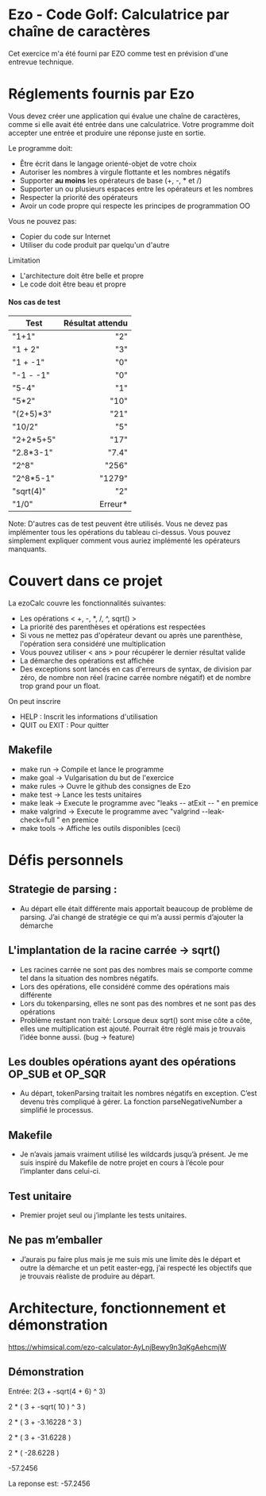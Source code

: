 # Ezo - Code Golf: Calculatrice par chaîne de caractères

Cet exercice m'a été fourni par EZO comme test en prévision d'une entrevue technique.

# Réglements fournis par Ezo

Vous devez créer une application qui évalue une chaîne de caractères, comme si elle avait été entrée dans une calculatrice. Votre programme doit accepter une entrée et produire une réponse juste en sortie.

Le programme doit:
* Être écrit dans le langage orienté-objet de votre choix
* Autoriser les nombres à virgule flottante et les nombres négatifs
* Supporter **au moins** les opérateurs de base (+, -, * et /)
* Supporter un ou plusieurs espaces entre les opérateurs et les nombres
* Respecter la priorité des opérateurs
* Avoir un code propre qui respecte les principes de programmation OO

Vous ne pouvez pas:
* Copier du code sur Internet
* Utiliser du code produit par quelqu'un d'autre

Limitation
* L'architecture doit être belle et propre
* Le code doit être beau et propre

#### Nos cas de test
| Test     | Résultat attendu |
|----------|-----------------:|
| "1+1"    | "2"              |
| "1 + 2"  | "3"              |
|"1 + -1"  | "0"              |
|"-1 - -1" | "0"              |
| "5-4"    | "1"              |
| "5\*2"   | "10"             |
|"(2+5)\*3"| "21"             |
| "10/2"   | "5"              |
|"2+2\*5+5"| "17"             |
|"2.8\*3-1"| "7.4"            |
|"2^8"     | "256"            |
|"2^8\*5-1"| "1279"           |
|"sqrt(4)" | "2"              |
|"1/0"     | Erreur\*         |

Note: D'autres cas de test peuvent être utilisés. Vous ne devez pas implémenter tous les opérations du tableau ci-dessus. Vous pouvez simplement expliquer comment vous auriez implémenté les opérateurs manquants.

# Couvert dans ce projet

La ezoCalc couvre les fonctionnalités suivantes:
* Les opérations < +, -, *, /, ^, sqrt() >
* La priorité des parenthèses et opérations est respectées
* Si vous ne mettez pas d'opérateur devant ou après une parenthèse, l'opération sera considéré une multiplication
* Vous pouvez utiliser < ans > pour récupérer le dernier résultat valide
* La démarche des opérations est affichée
* Des exceptions sont lancés en cas d'erreurs de syntax, de division par zéro, de nombre non réel (racine carrée nombre négatif) et de nombre trop grand pour un float.


On peut inscrire 
* HELP : Inscrit les informations d'utilisation
* QUIT ou EXIT : Pour quitter

## Makefile

* make run		-> Compile et lance le programme
* make goal		-> Vulgarisation du but de l'exercice
* make rules 		-> Ouvre le github des consignes de Ezo
* make test		-> Lance les tests unitaires
* make leak		-> Execute le programme avec "leaks -- atExit -- " en premice
* make valgrind		-> Execute le programme avec "valgrind --leak-check=full " en premice
* make tools		-> Affiche les outils disponibles (ceci)

# Défis personnels

## Strategie de parsing : 
* Au départ elle était différente mais apportait beaucoup de problème de parsing. J’ai changé de stratégie ce qui m’a aussi permis d’ajouter la démarche

## L'implantation de la racine carrée -> sqrt()
* Les racines carrée ne sont pas des nombres mais se comporte comme tel dans la situation des nombres négatifs. 
* Lors des opérations, elle considéré comme des opérations mais différente
* Lors du tokenparsing, elles ne sont pas des nombres et ne sont pas des opérations
* Problème restant non traité: Lorsque deux sqrt() sont mise côte a côte, elles une multiplication est ajouté. Pourrait être réglé mais je trouvais l’idée bonne aussi. (bug → feature)

## Les doubles opérations ayant des opérations OP_SUB et OP_SQR  
* Au départ, tokenParsing traitait les nombres négatifs en exception. C’est devenu très compliqué à gérer. La fonction parseNegativeNumber a simplifié le processus.

## Makefile
* Je n’avais jamais vraiment utilisé les wildcards jusqu’à présent. Je me suis inspiré du Makefile de notre projet en cours à l’école pour l’implanter dans celui-ci.

## Test unitaire
* Premier projet seul ou j’implante les tests unitaires.

## Ne pas m’emballer
* J’aurais pu faire plus mais je me suis mis une limite dès le départ et outre la démarche et un petit easter-egg, j’ai respecté les objectifs que je trouvais réaliste de produire au départ.

# Architecture, fonctionnement et démonstration

https://whimsical.com/ezo-calculator-AyLnjBewy9n3qKgAehcmjW



## Démonstration

Entrée:  2(3 + -sqrt(4 + 6) ^ 3)

   2 * ( 3 + -sqrt( 10 ) ^ 3 )

  2 * ( 3 + -3.16228 ^ 3 )

  2 * ( 3 + -31.6228 )

  2 * ( -28.6228 )

-57.2456

La reponse est: -57.2456


